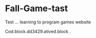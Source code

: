 # Fall-Game-tast
Test ... learning to program games website
<p>Cod.block.dd3429.atived.block
 .</p>
